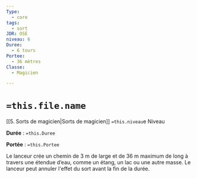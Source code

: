 ```yaml
---
Type:
  - core
tags:
  - sort
JDR: OSE
niveau: 6
Duree:
  - 6 tours
Portee:
  - 36 mètres
Classe:
  - Magicien

---
```

# `=this.file.name`  

[[5. Sorts de magicien|Sorts de magicien]] `=this.niveau`e Niveau

**Durée** : `=this.Duree` 

**Portée** : `=this.Portee`

Le lanceur crée un chemin de 3 m de large et de 36 m maximum de long à travers une étendue d’eau, comme un étang, un lac ou une autre masse. Le lanceur peut annuler l'effet du sort avant la fin de la durée.